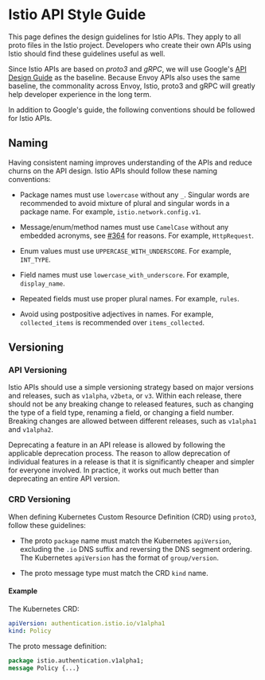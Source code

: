 # Istio API Style Guide

This page defines the design guidelines for Istio APIs. They apply to
all proto files in the Istio project. Developers who create their own
APIs using Istio should find these guidelines useful as well.

Since Istio APIs are based on _proto3_ and _gRPC_, we will use
Google's [API Design Guide](https://cloud.google.com/apis/design) as
the baseline. Because Envoy APIs also uses the same baseline, the
commonality across Envoy, Istio, proto3 and gRPC will greatly help
developer experience in the long term.

In addition to Google's guide, the following conventions should be
followed for Istio APIs.

## Naming

Having consistent naming improves understanding of the APIs and reduce
churns on the API design. Istio APIs should follow these naming
conventions:

* Package names must use `lowercase` without any `_`. Singular words
  are recommended to avoid mixture of plural and singular words in
  a package name. For example, `istio.network.config.v1`.

* Message/enum/method names must use `CamelCase` without any embedded
  acronyms, see [#364](https://github.com/istio/api/issues/364) for
  reasons. For example, `HttpRequest`.

* Enum values must use `UPPERCASE_WITH_UNDERSCORE`. For example,
  `INT_TYPE`.

* Field names must use `lowercase_with_underscore`. For example,
  `display_name`.

* Repeated fields must use proper plural names. For example,
  `rules`.

* Avoid using postpositive adjectives in names. For example,
  `collected_items` is recommended over `items_collected`.

## Versioning

### API Versioning

Istio APIs should use a simple versioning strategy based on
major versions and releases, such as `v1alpha`, `v2beta`, or
`v3`. Within each release, there should not be any breaking
change to released features, such as changing the type of
a field type, renaming a field, or changing a field number.
Breaking changes are allowed between different releases,
such as `v1alpha1` and `v1alpha2`.

Deprecating a feature in an API release is allowed by following
the applicable deprecation process. The reason to allow
deprecation of individual features in a release is that it is
significantly cheaper and simpler for everyone involved. In
practice, it works out much better than deprecating an entire
API version.

### CRD Versioning

When defining Kubernetes Custom Resource Definition (CRD) using
`proto3`, follow these guidelines:

* The proto `package` name must match the Kubernetes `apiVersion`,
  excluding the `.io` DNS suffix and reversing the DNS segment
  ordering. The Kubernetes `apiVersion` has the format of
  `group/version`.

* The proto message type must match the CRD `kind` name.

#### Example

The Kubernetes CRD:

```yaml
apiVersion: authentication.istio.io/v1alpha1
kind: Policy
```

The proto message definition:
```proto
package istio.authentication.v1alpha1;
message Policy {...}
```
